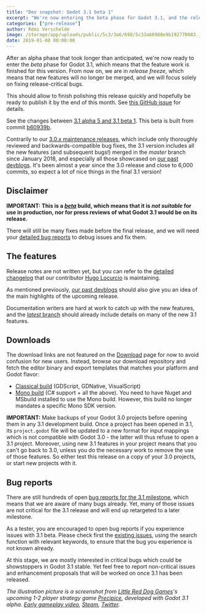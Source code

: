 ```yaml
---
title: "Dev snapshot: Godot 3.1 beta 1"
excerpt: "We're now entering the beta phase for Godot 3.1, and the release freeze, which means that only major bug fixes will now be merged in the master branch until 3.1 is released. This first development snapshot, 3.1 beta 1, brings a week's worth of bug fixes and enhancements merged in the master branch since the alpha 5 release."
categories: ["pre-release"]
author: Rémi Verschelde
image: /storage/app/uploads/public/5c3/3a6/698/5c33a66988e9b192770083.jpg
date: 2019-01-08 00:00:00
---
```


After an alpha phase that took longer than anticipated, we're now ready to enter the *beta* phase for Godot 3.1, which means that the feature work is finished for this version. From now on, we are in *release freeze*, which means that new features will no longer be merged, and we will focus solely on fixing release-critical bugs.

This should allow to finish polishing this release quickly and hopefully be ready to publish it by the end of this month. See [this GitHub issue](https://github.com/godotengine/godot/issues/24822) for details.

See the changes between [3.1 alpha 5 and 3.1 beta 1](https://github.com/godotengine/godot/compare/b60939be88d192b63798aec6e9b031d570048b8b...f7de2c0cb3793bd289b8465bcc9af54157a54e91). This beta is built from commit [b60939b](https://github.com/godotengine/godot/commit/b60939be88d192b63798aec6e9b031d570048b8b).

Contrarily to our [3.0.x maintenance releases](/article/maintenance-release-godot-3-0-6), which include only thoroughly reviewed and backwards-compatible bug fixes, the 3.1 version includes all the new features (and subsequent bugs!) merged in the *master* branch since January 2018, and especially all those showcased on [our past devblogs](/devblog). It's been almost a year since the 3.0 release and close to 6,000 commits, so expect a lot of nice things in the final 3.1 version!

## Disclaimer

**IMPORTANT: This is a [*beta*](https://en.wikipedia.org/wiki/Software_release_life_cycle#Beta) build, which means that it is *not suitable* for use in production, nor for press reviews of what Godot 3.1 would be on its release.**

There will still be many fixes made before the final release, and we will need your [detailed bug reports](https://github.com/godotengine/godot/issues) to debug issues and fix them.

## The features

Release notes are not written yet, but you can refer to the [detailed changelog](https://gist.github.com/Calinou/49aefe52ce8f67ffa3f743932123d14f) that our contributor [Hugo Locurcio](https://github.com/Calinou) is maintaining.

As mentioned previously, [our past devblogs](/devblog) should also give you an idea of the main highlights of the upcoming release.

Documentation writers are hard at work to catch up with the new features, and the [*latest* branch](http://docs.godotengine.org/en/latest/) should already include details on many of the new 3.1 features.

## Downloads

The download links are not featured on the [Download](/download) page for now to avoid confusion for new users. Instead, browse our download repository and fetch the editor binary and export templates that matches your platform and Godot flavor:

- [Classical build](https://github.com/godotengine/godot-builds/releases/3.1-beta1) (GDScript, GDNative, VisualScript)
- [Mono build](https://github.com/godotengine/godot-builds/releases/3.1-beta1) (C# support + all the above). You need to have Nuget and MSbuild installed to use the Mono build. However, this build no longer mandates a specific Mono SDK version.

**IMPORTANT:** Make backups of your Godot 3.0 projects before opening them in any 3.1 development build. Once a project has been opened in 3.1, its `project.godot` file will be updated to a new format for input mappings which is not compatible with Godot 3.0 - the latter will thus refuse to open a 3.1 project. Moreover, using new 3.1 features in your project means that you can't go back to 3.0, unless you do the necessary work to remove the use of those features. So either test this release on a copy of your 3.0 projects, or start new projects with it.

## Bug reports

There are still hundreds of open [bug reports for the 3.1 milestone](https://github.com/godotengine/godot/issues?q=is%3Aopen+is%3Aissue+milestone%3A3.1+label%3Abug), which means that we are aware of many bugs already. Yet, many of those issues are not critical for the 3.1 release and will end up retargeted to a later milestone.

As a tester, you are encouraged to open bug reports if you experience issues with 3.1 beta. Please check first the [existing issues](https://github.com/godotengine/godot/issues), using the search function with relevant keywords, to ensure that the bug you experience is not known already.

At this stage, we are mostly interested in critical bugs which could be showstoppers in Godot 3.1 stable. Yet feel free to report non-critical issues and enhancement proposals that will be worked on once 3.1 has been released.

*The illustration picture is a screenshot from [Little Red Dog Games](https://www.littlereddoggames.com)'s upcoming 1-2 player strategy game *[Precipice](https://www.littlereddoggames.com/precipice)*, developed with Godot 3.1 alpha. [Early gameplay video](https://www.youtube.com/watch?v=f3cBQouCGbs), [Steam](https://store.steampowered.com/app/951670/Precipice/?curator_clanid=41324400), [Twitter](http://twitter.com/lrdgames).*

